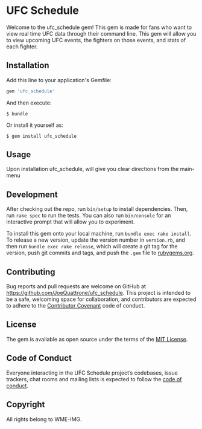 # UFC Schedule

Welcome to the ufc_schedule gem! This gem is made for fans who want to view real time UFC data through their command line. This gem will allow you to view upcoming UFC events, the fighters on those events, and stats of each fighter.

## Installation

Add this line to your application's Gemfile:

```ruby
gem 'ufc_schedule'
```

And then execute:

    $ bundle

Or install it yourself as:

    $ gem install ufc_schedule

## Usage

Upon installation ufc_schedule, will give you clear directions from the main-menu

## Development

After checking out the repo, run `bin/setup` to install dependencies. Then, run `rake spec` to run the tests. You can also run `bin/console` for an interactive prompt that will allow you to experiment.

To install this gem onto your local machine, run `bundle exec rake install`. To release a new version, update the version number in `version.rb`, and then run `bundle exec rake release`, which will create a git tag for the version, push git commits and tags, and push the `.gem` file to [rubygems.org](https://rubygems.org).

## Contributing

Bug reports and pull requests are welcome on GitHub at https://github.com/JoeQuattrone/ufc_schedule. This project is intended to be a safe, welcoming space for collaboration, and contributors are expected to adhere to the [Contributor Covenant](http://contributor-covenant.org) code of conduct.

## License

The gem is available as open source under the terms of the [MIT License](https://opensource.org/licenses/MIT).

## Code of Conduct

Everyone interacting in the UFC Schedule project’s codebases, issue trackers, chat rooms and mailing lists is expected to follow the [code of conduct](https://github.com/JoeQuattrone/ufc_schedule/blob/master/CODE_OF_CONDUCT.md).


## Copyright

All rights belong to WME-IMG.
